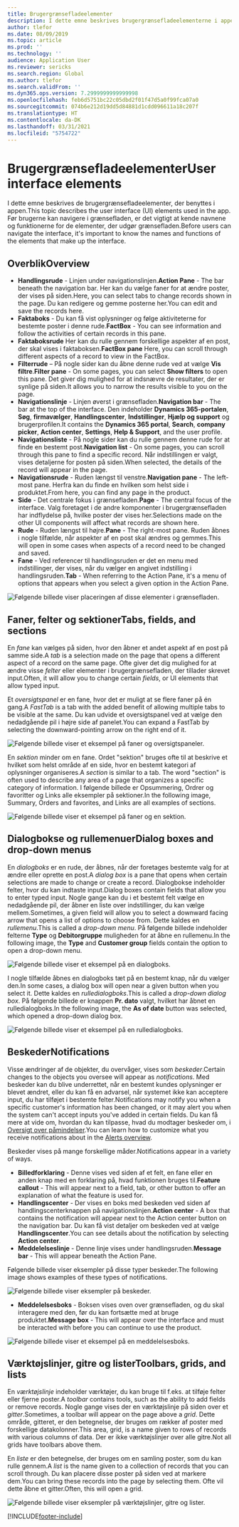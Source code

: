 ```yaml
---
title: Brugergrænsefladeelementer
description: I dette emne beskrives brugergrænsefladeelementerne i appen.
author: tlefor
ms.date: 08/09/2019
ms.topic: article
ms.prod: ''
ms.technology: ''
audience: Application User
ms.reviewer: sericks
ms.search.region: Global
ms.author: tlefor
ms.search.validFrom: ''
ms.dyn365.ops.version: 7.2999999999999998
ms.openlocfilehash: feb6d5751bc22c05dbd2f01f47d5a0f99fca07a0
ms.sourcegitcommit: 074b6e212d19dd5d84881d1cdd096611a18c207f
ms.translationtype: HT
ms.contentlocale: da-DK
ms.lasthandoff: 03/31/2021
ms.locfileid: "5754722"
---
```

# <a name="user-interface-elements"></a><span data-ttu-id="677d7-103">Brugergrænsefladeelementer</span><span class="sxs-lookup"><span data-stu-id="677d7-103">User interface elements</span></span>

<span data-ttu-id="677d7-104">I dette emne beskrives de brugergrænsefladeelementer, der benyttes i appen.</span><span class="sxs-lookup"><span data-stu-id="677d7-104">This topic describes the user interface (UI) elements used in the app.</span></span> <span data-ttu-id="677d7-105">Før brugerne kan navigere i grænsefladen, er det vigtigt at kende navnene og funktionerne for de elementer, der udgør grænsefladen.</span><span class="sxs-lookup"><span data-stu-id="677d7-105">Before users can navigate the interface, it's important to know the names and functions of the elements that make up the interface.</span></span>

## <a name="overview"></a><span data-ttu-id="677d7-106">Overblik</span><span class="sxs-lookup"><span data-stu-id="677d7-106">Overview</span></span>

- <span data-ttu-id="677d7-107">**Handlingsrude** - Linjen under navigationslinjen.</span><span class="sxs-lookup"><span data-stu-id="677d7-107">**Action Pane** - The bar beneath the navigation bar.</span></span> <span data-ttu-id="677d7-108">Her kan du vælge faner for at ændre poster, der vises på siden.</span><span class="sxs-lookup"><span data-stu-id="677d7-108">Here, you can select tabs to change records shown in the page.</span></span> <span data-ttu-id="677d7-109">Du kan redigere og gemme posterne her.</span><span class="sxs-lookup"><span data-stu-id="677d7-109">You can edit and save the records here.</span></span>  
- <span data-ttu-id="677d7-110">**Faktaboks** - Du kan få vist oplysninger og følge aktiviteterne for bestemte poster i denne rude.</span><span class="sxs-lookup"><span data-stu-id="677d7-110">**FactBox** - You can see information and follow the activities of certain records in this pane.</span></span>  
- <span data-ttu-id="677d7-111">**Faktaboksrude** Her kan du rulle gennem forskellige aspekter af en post, der skal vises i faktaboksen.</span><span class="sxs-lookup"><span data-stu-id="677d7-111">**FactBox pane** Here, you can scroll through different aspects of a record to view in the FactBox.</span></span>  
- <span data-ttu-id="677d7-112">**Filterrude** – På nogle sider kan du åbne denne rude ved at vælge **Vis filtre**.</span><span class="sxs-lookup"><span data-stu-id="677d7-112">**Filter pane** - On some pages, you can select **Show filters** to open this pane.</span></span> <span data-ttu-id="677d7-113">Det giver dig mulighed for at indsnævre de resultater, der er synlige på siden.</span><span class="sxs-lookup"><span data-stu-id="677d7-113">It allows you to narrow the results visible to you on the page.</span></span>  
- <span data-ttu-id="677d7-114">**Navigationslinje** - Linjen øverst i grænsefladen.</span><span class="sxs-lookup"><span data-stu-id="677d7-114">**Navigation bar** - The bar at the top of the interface.</span></span> <span data-ttu-id="677d7-115">Den indeholder **Dynamics 365-portalen**, **Søg**, **firmavælger**, **Handlingscenter**, **Indstillinger**, **Hjælp og support** og brugerprofilen.</span><span class="sxs-lookup"><span data-stu-id="677d7-115">It contains the **Dynamics 365 portal**, **Search**, **company picker**, **Action center**, **Settings**, **Help & Support**, and the user profile.</span></span>  
- <span data-ttu-id="677d7-116">**Navigationsliste** - På nogle sider kan du rulle gennem denne rude for at finde en bestemt post.</span><span class="sxs-lookup"><span data-stu-id="677d7-116">**Navigation list** - On some pages, you can scroll through this pane to find a specific record.</span></span> <span data-ttu-id="677d7-117">Når indstillingen er valgt, vises detaljerne for posten på siden.</span><span class="sxs-lookup"><span data-stu-id="677d7-117">When selected, the details of the record will appear in the page.</span></span>  
- <span data-ttu-id="677d7-118">**Navigationsrude** - Ruden længst til venstre.</span><span class="sxs-lookup"><span data-stu-id="677d7-118">**Navigation pane** - The left-most pane.</span></span> <span data-ttu-id="677d7-119">Herfra kan du finde en hvilken som helst side i produktet.</span><span class="sxs-lookup"><span data-stu-id="677d7-119">From here, you can find any page in the product.</span></span>  
- <span data-ttu-id="677d7-120">**Side** - Det centrale fokus i grænsefladen.</span><span class="sxs-lookup"><span data-stu-id="677d7-120">**Page** - The central focus of the interface.</span></span> <span data-ttu-id="677d7-121">Valg foretaget i de andre komponenter i brugergrænsefladen har indflydelse på, hvilke poster der vises her.</span><span class="sxs-lookup"><span data-stu-id="677d7-121">Selections made on the other UI components will affect what records are shown here.</span></span>  
- <span data-ttu-id="677d7-122">**Rude** - Ruden længst til højre.</span><span class="sxs-lookup"><span data-stu-id="677d7-122">**Pane** - The right-most pane.</span></span> <span data-ttu-id="677d7-123">Ruden åbnes i nogle tilfælde, når aspekter af en post skal ændres og gemmes.</span><span class="sxs-lookup"><span data-stu-id="677d7-123">This will open in some cases when aspects of a record need to be changed and saved.</span></span>  
- <span data-ttu-id="677d7-124">**Fane** - Ved referencer til handlingsruden er det en menu med indstillinger, der vises, når du vælger en angivet indstilling i handlingsruden.</span><span class="sxs-lookup"><span data-stu-id="677d7-124">**Tab** - When referring to the Action Pane, it's a menu of options that appears when you select a given option in the Action Pane.</span></span>  

![Følgende billede viser placeringen af disse elementer i grænsefladen.](media/user-interface-01.png)

## <a name="tabs-fields-and-sections"></a><span data-ttu-id="677d7-126">Faner, felter og sektioner</span><span class="sxs-lookup"><span data-stu-id="677d7-126">Tabs, fields, and sections</span></span>

<span data-ttu-id="677d7-127">En *fane* kan vælges på siden, hvor den åbner et andet aspekt af en post på samme side.</span><span class="sxs-lookup"><span data-stu-id="677d7-127">A *tab* is a selection made on the page that opens a different aspect of a record on the same page.</span></span> <span data-ttu-id="677d7-128">Ofte giver det dig mulighed for at ændre visse *felter* eller elementer i brugergrænsefladen, der tillader skrevet input.</span><span class="sxs-lookup"><span data-stu-id="677d7-128">Often, it will allow you to change certain *fields*, or UI elements that allow typed input.</span></span> 

<span data-ttu-id="677d7-129">Et *oversigtspanel* er en fane, hvor det er muligt at se flere faner på én gang.</span><span class="sxs-lookup"><span data-stu-id="677d7-129">A *FastTab* is a tab with the added benefit of allowing multiple tabs to be visible at the same.</span></span> <span data-ttu-id="677d7-130">Du kan udvide et oversigtspanel ved at vælge den nedadgående pil i højre side af panelet.</span><span class="sxs-lookup"><span data-stu-id="677d7-130">You can expand a FastTab by selecting the downward-pointing arrow on the right end of it.</span></span>

![Følgende billede viser et eksempel på faner og oversigtspaneler.](media/user-interface-02.png)

<span data-ttu-id="677d7-132">En *sektion* minder om en fane. Ordet "sektion" bruges ofte til at beskrive et hvilket som helst område af en side, hvor en bestemt kategori af oplysninger organiseres.</span><span class="sxs-lookup"><span data-stu-id="677d7-132">A *section* is similar to a tab. The word "section" is often used to describe any area of a page that organizes a specific category of information.</span></span> <span data-ttu-id="677d7-133">I følgende billede er Opsummering, Ordrer og favoritter og Links alle eksempler på sektioner.</span><span class="sxs-lookup"><span data-stu-id="677d7-133">In the following image, Summary, Orders and favorites, and Links are all examples of sections.</span></span>

![Følgende billede viser et eksempel på faner og en sektion.](media/user-interface-03.png)

## <a name="dialog-boxes-and-drop-down-menus"></a><span data-ttu-id="677d7-135">Dialogbokse og rullemenuer</span><span class="sxs-lookup"><span data-stu-id="677d7-135">Dialog boxes and drop-down menus</span></span>

<span data-ttu-id="677d7-136">En *dialogboks* er en rude, der åbnes, når der foretages bestemte valg for at ændre eller oprette en post.</span><span class="sxs-lookup"><span data-stu-id="677d7-136">A *dialog box* is a pane that opens when certain selections are made to change or create a record.</span></span> <span data-ttu-id="677d7-137">Dialogbokse indeholder felter, hvor du kan indtaste input.</span><span class="sxs-lookup"><span data-stu-id="677d7-137">Dialog boxes contain fields that allow you to enter typed input.</span></span> <span data-ttu-id="677d7-138">Nogle gange kan du i et bestemt felt vælge en nedadgående pil, der åbner en liste over indstillinger, du kan vælge mellem.</span><span class="sxs-lookup"><span data-stu-id="677d7-138">Sometimes, a given field will allow you to select a downward facing arrow that opens a list of options to choose from.</span></span> <span data-ttu-id="677d7-139">Dette kaldes en *rullemenu*.</span><span class="sxs-lookup"><span data-stu-id="677d7-139">This is called a *drop-down menu*.</span></span> <span data-ttu-id="677d7-140">På følgende billede indeholder felterne **Type** og **Debitorgruppe** muligheden for at åbne en rullemenu.</span><span class="sxs-lookup"><span data-stu-id="677d7-140">In the following image, the **Type** and **Customer group** fields contain the option to open a drop-down menu.</span></span>

![Følgende billede viser et eksempel på en dialogboks.](media/user-interface-04.png)

<span data-ttu-id="677d7-142">I nogle tilfælde åbnes en dialogboks tæt på en bestemt knap, når du vælger den.</span><span class="sxs-lookup"><span data-stu-id="677d7-142">In some cases, a dialog box will open near a given button when you select it.</span></span> <span data-ttu-id="677d7-143">Dette kaldes en *rulledialogboks*.</span><span class="sxs-lookup"><span data-stu-id="677d7-143">This is called a *drop-down dialog box*.</span></span> <span data-ttu-id="677d7-144">På følgende billede er knappen **Pr. dato** valgt, hvilket har åbnet en rulledialogboks.</span><span class="sxs-lookup"><span data-stu-id="677d7-144">In the following image, the **As of date** button was selected, which opened a drop-down dialog box.</span></span>

![Følgende billede viser et eksempel på en rulledialogboks.](media/user-interface-05.png)

## <a name="notifications"></a><span data-ttu-id="677d7-146">Beskeder</span><span class="sxs-lookup"><span data-stu-id="677d7-146">Notifications</span></span>

<span data-ttu-id="677d7-147">Visse ændringer af de objekter, du overvåger, vises som *beskeder*.</span><span class="sxs-lookup"><span data-stu-id="677d7-147">Certain changes to the objects you oversee will appear as *notifications*.</span></span> <span data-ttu-id="677d7-148">Med beskeder kan du blive underrettet, når en bestemt kundes oplysninger er blevet ændret, eller du kan få en advarsel, når systemet ikke kan acceptere input, du har tilføjet i bestemte felter.</span><span class="sxs-lookup"><span data-stu-id="677d7-148">Notifications may notify you when a specific customer's information has been changed, or it may alert you when the system can't accept inputs you've added in certain fields.</span></span> <span data-ttu-id="677d7-149">Du kan få mere at vide om, hvordan du kan tilpasse, hvad du modtager beskeder om, i [Oversigt over påmindelser](../get-started/alerts-overview.md).</span><span class="sxs-lookup"><span data-stu-id="677d7-149">You can learn how to customize what you receive notifications about in the [Alerts overview](../get-started/alerts-overview.md).</span></span>

<span data-ttu-id="677d7-150">Beskeder vises på mange forskellige måder.</span><span class="sxs-lookup"><span data-stu-id="677d7-150">Notifications appear in a variety of ways.</span></span>
- <span data-ttu-id="677d7-151">**Billedforklaring** - Denne vises ved siden af et felt, en fane eller en anden knap med en forklaring på, hvad funktionen bruges til.</span><span class="sxs-lookup"><span data-stu-id="677d7-151">**Feature callout** - This will appear next to a field, tab, or other button to offer an explanation of what the feature is used for.</span></span> 
- <span data-ttu-id="677d7-152">**Handlingscenter** - Der vises en boks med beskeden ved siden af handlingscenterknappen på navigationslinjen.</span><span class="sxs-lookup"><span data-stu-id="677d7-152">**Action center** - A box that contains the notification will appear next to the Action center button on the navigation bar.</span></span> <span data-ttu-id="677d7-153">Du kan få vist detaljer om beskeden ved at vælge **Handlingscenter**.</span><span class="sxs-lookup"><span data-stu-id="677d7-153">You can see details about the notification by selecting **Action center**.</span></span>  
- <span data-ttu-id="677d7-154">**Meddelelseslinje** - Denne linje vises under handlingsruden.</span><span class="sxs-lookup"><span data-stu-id="677d7-154">**Message bar** - This will appear beneath the Action Pane.</span></span>  

<span data-ttu-id="677d7-155">Følgende billede viser eksempler på disse typer beskeder.</span><span class="sxs-lookup"><span data-stu-id="677d7-155">The following image shows examples of these types of notifications.</span></span>

![Følgende billede viser eksempler på beskeder.](media/user-interface-06.png)

- <span data-ttu-id="677d7-157">**Meddelelsesboks** - Boksen vises oven over grænsefladen, og du skal interagere med den, før du kan fortsætte med at bruge produktet.</span><span class="sxs-lookup"><span data-stu-id="677d7-157">**Message box** - This will appear over the interface and must be interacted with before you can continue to use the product.</span></span>  

![Følgende billede viser et eksempel på en meddelelsesboks.](media/user-interface-07.png)

## <a name="toolbars-grids-and-lists"></a><span data-ttu-id="677d7-159">Værktøjslinjer, gitre og lister</span><span class="sxs-lookup"><span data-stu-id="677d7-159">Toolbars, grids, and lists</span></span>

<span data-ttu-id="677d7-160">En *værktøjslinje* indeholder værktøjer, du kan bruge til f.eks. at tilføje felter eller fjerne poster.</span><span class="sxs-lookup"><span data-stu-id="677d7-160">A *toolbar* contains tools, such as the ability to add fields or remove records.</span></span> <span data-ttu-id="677d7-161">Nogle gange vises der en værktøjslinje på siden over et *gitter*.</span><span class="sxs-lookup"><span data-stu-id="677d7-161">Sometimes, a toolbar will appear on the page above a *grid*.</span></span> <span data-ttu-id="677d7-162">Dette område, gitteret, er den betegnelse, der bruges om rækker af poster med forskellige datakolonner.</span><span class="sxs-lookup"><span data-stu-id="677d7-162">This area, grid, is a name given to rows of records with various columns of data.</span></span> <span data-ttu-id="677d7-163">Der er ikke værktøjslinjer over alle gitre.</span><span class="sxs-lookup"><span data-stu-id="677d7-163">Not all grids have toolbars above them.</span></span>

<span data-ttu-id="677d7-164">En *liste* er den betegnelse, der bruges om en samling poster, som du kan rulle gennem.</span><span class="sxs-lookup"><span data-stu-id="677d7-164">A *list* is the name given to a collection of records that you can scroll through.</span></span> <span data-ttu-id="677d7-165">Du kan placere disse poster på siden ved at markere dem.</span><span class="sxs-lookup"><span data-stu-id="677d7-165">You can bring these records into the page by selecting them.</span></span> <span data-ttu-id="677d7-166">Ofte vil dette åbne et gitter.</span><span class="sxs-lookup"><span data-stu-id="677d7-166">Often, this will open a grid.</span></span>

![Følgende billede viser eksempler på værktøjslinjer, gitre og lister.](media/user-interface-08.png)


[!INCLUDE[footer-include](../../../includes/footer-banner.md)]